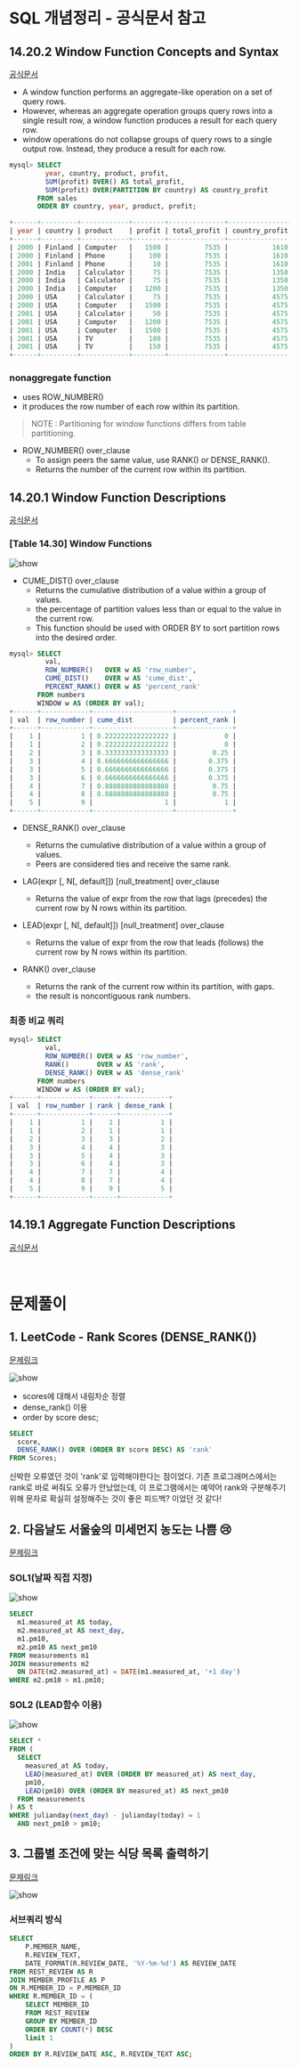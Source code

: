 # SQL 개념정리 - 공식문서 참고
## 14.20.2 Window Function Concepts and Syntax
[공식문서](https://dev.mysql.com/doc/refman/8.0/en/window-functions-usage.html)

- A window function performs an aggregate-like operation on a set of query rows.
-  However, whereas an aggregate operation groups query rows into a single result row,
a window function produces a result for each query row.
- window operations do not collapse groups of query rows to a single output row.
Instead, they produce a result for each row.

```SQL
mysql> SELECT
         year, country, product, profit,
         SUM(profit) OVER() AS total_profit,
         SUM(profit) OVER(PARTITION BY country) AS country_profit
       FROM sales
       ORDER BY country, year, product, profit;

+------+---------+------------+--------+--------------+----------------+
| year | country | product    | profit | total_profit | country_profit |
+------+---------+------------+--------+--------------+----------------+
| 2000 | Finland | Computer   |   1500 |         7535 |           1610 |
| 2000 | Finland | Phone      |    100 |         7535 |           1610 |
| 2001 | Finland | Phone      |     10 |         7535 |           1610 |
| 2000 | India   | Calculator |     75 |         7535 |           1350 |
| 2000 | India   | Calculator |     75 |         7535 |           1350 |
| 2000 | India   | Computer   |   1200 |         7535 |           1350 |
| 2000 | USA     | Calculator |     75 |         7535 |           4575 |
| 2000 | USA     | Computer   |   1500 |         7535 |           4575 |
| 2001 | USA     | Calculator |     50 |         7535 |           4575 |
| 2001 | USA     | Computer   |   1200 |         7535 |           4575 |
| 2001 | USA     | Computer   |   1500 |         7535 |           4575 |
| 2001 | USA     | TV         |    100 |         7535 |           4575 |
| 2001 | USA     | TV         |    150 |         7535 |           4575 |
+------+---------+------------+--------+--------------+----------------+
```

### nonaggregate function
- uses ROW_NUMBER()
- it produces the row number of each row within its partition.

> NOTE : Partitioning for window functions differs from table partitioning.

- ROW_NUMBER() over_clause
	- To assign peers the same value, use RANK() or DENSE_RANK().
	- Returns the number of the current row within its partition.

## 14.20.1 Window Function Descriptions
[공식문서](https://dev.mysql.com/doc/refman/8.0/en/window-function-descriptions.html)

### [Table 14.30] Window Functions 

![show](../Images1/w2_5.png)


- CUME_DIST() over_clause
	- Returns the cumulative distribution of a value within a group of values.
	- the percentage of partition values less than or equal to the value in the current row.
	- This function should be used with ORDER BY to sort partition rows into the desired order.

```SQL
mysql> SELECT
         val,
         ROW_NUMBER()   OVER w AS 'row_number',
         CUME_DIST()    OVER w AS 'cume_dist',
         PERCENT_RANK() OVER w AS 'percent_rank'
       FROM numbers
       WINDOW w AS (ORDER BY val);
+------+------------+--------------------+--------------+
| val  | row_number | cume_dist          | percent_rank |
+------+------------+--------------------+--------------+
|    1 |          1 | 0.2222222222222222 |            0 |
|    1 |          2 | 0.2222222222222222 |            0 |
|    2 |          3 | 0.3333333333333333 |         0.25 |
|    3 |          4 | 0.6666666666666666 |        0.375 |
|    3 |          5 | 0.6666666666666666 |        0.375 |
|    3 |          6 | 0.6666666666666666 |        0.375 |
|    4 |          7 | 0.8888888888888888 |         0.75 |
|    4 |          8 | 0.8888888888888888 |         0.75 |
|    5 |          9 |                  1 |            1 |
+------+------------+--------------------+--------------+
```

- DENSE_RANK() over_clause
	- Returns the cumulative distribution of a value within a group of values.
	- Peers are considered ties and receive the same rank.


- LAG(expr [, N[, default]]) [null_treatment] over_clause
	- Returns the value of expr from the row that lags (precedes) the current row by N rows within its partition.

- LEAD(expr [, N[, default]]) [null_treatment] over_clause
	- Returns the value of expr from the row that leads (follows) the current row by N rows within its partition.

- RANK() over_clause
	- Returns the rank of the current row within its partition, with gaps.
	- the result is noncontiguous rank numbers.

### 최종 비교 쿼리
```SQL
mysql> SELECT
         val,
         ROW_NUMBER() OVER w AS 'row_number',
         RANK()       OVER w AS 'rank',
         DENSE_RANK() OVER w AS 'dense_rank'
       FROM numbers
       WINDOW w AS (ORDER BY val);
+------+------------+------+------------+
| val  | row_number | rank | dense_rank |
+------+------------+------+------------+
|    1 |          1 |    1 |          1 |
|    1 |          2 |    1 |          1 |
|    2 |          3 |    3 |          2 |
|    3 |          4 |    4 |          3 |
|    3 |          5 |    4 |          3 |
|    3 |          6 |    4 |          3 |
|    4 |          7 |    7 |          4 |
|    4 |          8 |    7 |          4 |
|    5 |          9 |    9 |          5 |
+------+------------+------+------------+
```



## 14.19.1 Aggregate Function Descriptions
[공식문서](https://dev.mysql.com/doc/refman/8.0/en/aggregate-functions.html)

<BR>


# 문제풀이
##  1. LeetCode - Rank Scores (DENSE_RANK())
[문제링크](https://leetcode.com/problems/rank-scores/description/)

![show](../Images1/w2_1.png)

- scores에 대해서 내림차순 정렬
- dense_rank() 이용
- order by score desc;

```SQL
SELECT 
  score,
  DENSE_RANK() OVER (ORDER BY score DESC) AS 'rank'
FROM Scores;
```

신박한 오류였던 것이 'rank'로 입력해야한다는 점이었다.
기존 프로그래머스에서는 rank로 바로 써줘도 오류가 안났었는데, 이 프로그램에서는 예약어 rank와 구분해주기 위해 문자로 확실히 설정해주는 것이 좋은 피드백? 이었던 것 같다!


## 2. 다음날도 서울숲의 미세먼지 농도는 나쁨 😢
[문제링크](https://solvesql.com/problems/bad-finedust-measure/)

### SOL1(날짜 직접 지정)
![show](../Images1/w2_2.png)

```SQL
SELECT 
  m1.measured_at AS today,
  m2.measured_at AS next_day,
  m1.pm10,
  m2.pm10 AS next_pm10
FROM measurements m1
JOIN measurements m2
  ON DATE(m2.measured_at) = DATE(m1.measured_at, '+1 day')
WHERE m2.pm10 > m1.pm10;
```

### SOL2 (LEAD함수 이용)
![show](../Images1/w2_4.png)

```SQL
SELECT *
FROM (
  SELECT
    measured_at AS today,
    LEAD(measured_at) OVER (ORDER BY measured_at) AS next_day,
    pm10,
    LEAD(pm10) OVER (ORDER BY measured_at) AS next_pm10
  FROM measurements
) AS t
WHERE julianday(next_day) - julianday(today) = 1
  AND next_pm10 > pm10;
```


## 3. 그룹별 조건에 맞는 식당 목록 출력하기
[문제링크](https://school.programmers.co.kr/learn/courses/30/lessons/131124)

![show](../Images1/w2_3.png)

### 서브쿼리 방식
```SQL
SELECT 
    P.MEMBER_NAME,
    R.REVIEW_TEXT,
    DATE_FORMAT(R.REVIEW_DATE, '%Y-%m-%d') AS REVIEW_DATE
FROM REST_REVIEW AS R
JOIN MEMBER_PROFILE AS P
ON R.MEMBER_ID = P.MEMBER_ID
WHERE R.MEMBER_ID = (
    SELECT MEMBER_ID 
    FROM REST_REVIEW 
    GROUP BY MEMBER_ID
    ORDER BY COUNT(*) DESC
    limit 1
)
ORDER BY R.REVIEW_DATE ASC, R.REVIEW_TEXT ASC;
```
